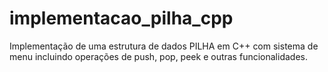 # implementacao_pilha_cpp
Implementação de uma estrutura de dados PILHA em C++ com sistema de menu incluindo operações de push, pop, peek e outras funcionalidades.
